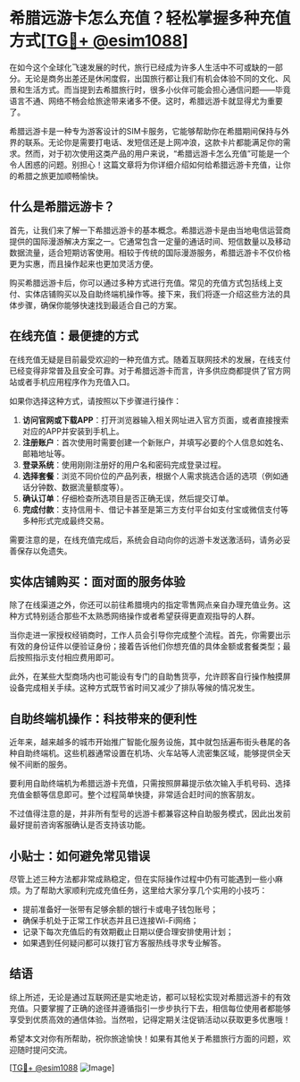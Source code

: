 # 希腊远游卡怎么充值？轻松掌握多种充值方式[[TG💪+ @esim1088](https://t.me/s/esim1088)]

在如今这个全球化飞速发展的时代，旅行已经成为许多人生活中不可或缺的一部分。无论是商务出差还是休闲度假，出国旅行都让我们有机会体验不同的文化、风景和生活方式。而当提到去希腊旅行时，很多小伙伴可能会担心通信问题——毕竟语言不通、网络不畅会给旅途带来诸多不便。这时，希腊远游卡就显得尤为重要了。

希腊远游卡是一种专为游客设计的SIM卡服务，它能够帮助你在希腊期间保持与外界的联系。无论你是需要打电话、发短信还是上网冲浪，这款卡片都能满足你的需求。然而，对于初次使用这类产品的用户来说，“希腊远游卡怎么充值”可能是一个令人困惑的问题。别担心！这篇文章将为你详细介绍如何给希腊远游卡充值，让你的希腊之旅更加顺畅愉快。

## 什么是希腊远游卡？

首先，让我们来了解一下希腊远游卡的基本概念。希腊远游卡是由当地电信运营商提供的国际漫游解决方案之一。它通常包含一定量的通话时间、短信数量以及移动数据流量，适合短期访客使用。相较于传统的国际漫游服务，希腊远游卡不仅价格更为实惠，而且操作起来也更加灵活方便。

购买希腊远游卡后，你可以通过多种方式进行充值。常见的充值方式包括线上支付、实体店铺购买以及自助终端机操作等。接下来，我们将逐一介绍这些方法的具体步骤，确保你能够快速找到最适合自己的方案。

## 在线充值：最便捷的方式

在线充值无疑是目前最受欢迎的一种充值方式。随着互联网技术的发展，在线支付已经变得非常普及且安全可靠。对于希腊远游卡而言，许多供应商都提供了官方网站或者手机应用程序作为充值入口。

如果你选择这种方式，请按照以下步骤进行操作：

1. **访问官网或下载APP**：打开浏览器输入相关网址进入官方页面，或者直接搜索对应的APP并安装到手机上。
2. **注册账户**：首次使用时需要创建一个新账户，并填写必要的个人信息如姓名、邮箱地址等。
3. **登录系统**：使用刚刚注册好的用户名和密码完成登录过程。
4. **选择套餐**：浏览不同价位的产品列表，根据个人需求挑选合适的选项（例如通话分钟数、数据流量额度等）。
5. **确认订单**：仔细检查所选项目是否正确无误，然后提交订单。
6. **完成付款**：支持信用卡、借记卡甚至是第三方支付平台如支付宝或微信支付等多种形式完成最终交易。

需要注意的是，在线充值完成后，系统会自动向你的远游卡发送激活码，请务必妥善保存以免遗失。

## 实体店铺购买：面对面的服务体验

除了在线渠道之外，你还可以前往希腊境内的指定零售网点亲自办理充值业务。这种方式特别适合那些不太熟悉网络操作或者希望获得更直观指导的人群。

当你走进一家授权经销商时，工作人员会引导你完成整个流程。首先，你需要出示有效的身份证件以便验证身份；接着告诉他们你想充值的具体金额或套餐类型；最后按照指示支付相应费用即可。

此外，在某些大型商场内也可能设有专门的自助售货亭，允许顾客自行操作触摸屏设备完成相关手续。这种方式既节省时间又减少了排队等候的情况发生。

## 自助终端机操作：科技带来的便利性

近年来，越来越多的城市开始推广智能化服务设施，其中就包括遍布街头巷尾的各种自助终端机。这些机器通常设置在机场、火车站等人流密集区域，能够提供全天候不间断的服务。

要利用自助终端机为希腊远游卡充值，只需按照屏幕提示依次输入手机号码、选择充值金额等信息即可。整个过程简单快捷，非常适合赶时间的旅客朋友。

不过值得注意的是，并非所有型号的远游卡都兼容这种自助服务模式，因此出发前最好提前咨询客服确认是否支持该功能。

## 小贴士：如何避免常见错误

尽管上述三种方法都非常成熟稳定，但在实际操作过程中仍有可能遇到一些小麻烦。为了帮助大家顺利完成充值任务，这里给大家分享几个实用的小技巧：

- 提前准备好一张带有足够余额的银行卡或电子钱包账号；
- 确保手机处于正常工作状态并且已连接Wi-Fi网络；
- 记录下每次充值后的有效期截止日期以便合理安排使用计划；
- 如果遇到任何疑问都可以拨打官方客服热线寻求专业解答。

## 结语

综上所述，无论是通过互联网还是实地走访，都可以轻松实现对希腊远游卡的有效充值。只要掌握了正确的途径并遵循指引一步步执行下去，相信每位使用者都能够享受到优质高效的通信体验。当然啦，记得定期关注促销活动以获取更多优惠哦！

希望本文对你有所帮助，祝你旅途愉快！如果有其他关于希腊旅行方面的问题，欢迎随时提问交流。

[[TG💪+ @esim1088](https://t.me/s/esim1088) ![Image](https://i.postimg.cc/4NQfJmqS/Snipaste-2025-05-13-00-14-12.png)]